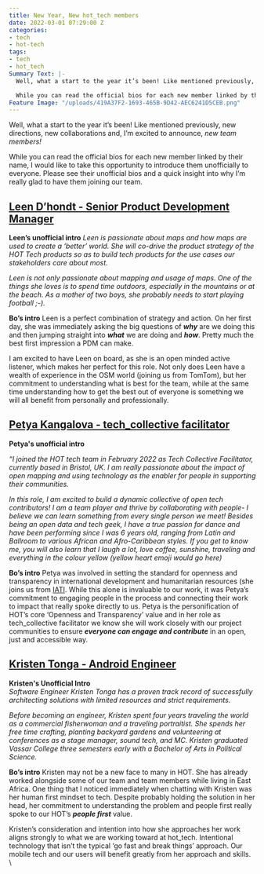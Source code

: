 ```yaml
---
title: New Year, New hot_tech members
date: 2022-03-01 07:29:00 Z
categories:
- tech
- hot-tech
tags:
- tech
- hot_tech
Summary Text: |-
  Well, what a start to the year it’s been! Like mentioned previously, new directions, new collaborations and, I’m excited to announce, new team members!

  While you can read the official bios for each new member linked by their name, I would like to take this opportunity to introduce them unofficially to everyone. Please see their unofficial bios and a quick insight into why I’m really glad to have them joining our team.
Feature Image: "/uploads/419A37F2-1693-465B-9D42-AEC6241D5CEB.png"
---
```


Well, what a start to the year it’s been! Like mentioned previously, new directions, new collaborations and, I’m excited to announce, *new team members!*

While you can read the official bios for each new member linked by their name, I would like to take this opportunity to introduce them unofficially to everyone. Please see their unofficial bios and a quick insight into why I’m really glad to have them joining our team.

## [Leen D’hondt - Senior Product Development Manager](https://www.hotosm.org/people/leen-dhondt/)

**Leen’s unofficial intro**
*Leen is passionate about maps and how maps are used to create a ‘better’ world. She will co-drive the product strategy of the HOT Tech products so as to build tech products for the use cases our stakeholders care about most.*

*Leen is not only passionate about mapping and usage of maps.  One of the things she loves is to spend time outdoors, especially in the mountains or at the beach. As a mother of two boys, she probably needs to start playing football ;-).*

**Bo’s intro**
Leen is a perfect combination of strategy and action. On her first day, she was immediately asking the big questions of ***why*** are we doing this and then jumping straight into ***what*** we are doing and ***how***. Pretty much the best first impression a PDM can make. 

I am excited to have Leen on board, as she is an open minded active listener, which makes her perfect for this role. Not only does Leen have a wealth of experience in the OSM world (joining us from TomTom), but her commitment to understanding what is best for the team, while at the same time understanding how to get the best out of everyone is something we will all benefit from personally and professionally.

## [Petya Kangalova - tech_collective facilitator](https://www.hotosm.org/people/petya-kangalova/)

**Petya's unofficial intro**

*“I joined the HOT tech team in February 2022 as Tech Collective Facilitator, currently based in Bristol, UK. I am really passionate about the impact of open mapping and using technology as the enabler for people in supporting their communities.*

*In this role, I am excited to build a dynamic collective of open tech contributors! I am a team player and thrive by collaborating with people- I believe we can learn something from every single person we meet! Besides being an open data and tech geek, I have a true passion for dance and have been performing since I was 6 years old, ranging from Latin and Ballroom to various African and Afro-Caribbean styles. If you get to know me, you will also learn that I laugh a lot, love coffee, sunshine, traveling and everything in the colour yellow (yellow heart emoji would go here)*

**Bo’s intro**
Petya was involved in setting the standard for openness and transparency in international development and humanitarian resources (she joins us from [IATI](https://iatistandard.org/en/). While this alone is invaluable to our work, it was Petya’s commitment to engaging people in the process and connecting their work to impact that really spoke directly to us. Petya is the personification of HOT’s core ‘Openness and Transparency’ value and in her role as tech_collective facilitator we know she will work closely with our project communities to ensure ***everyone can engage and contribute***  in an open, just and accessible way.

## [Kristen Tonga - Android Engineer](https://www.hotosm.org/people/kristen-tonga/)

**Kristen's Unofficial Intro**\
*Software Engineer Kristen Tonga has a proven track record of successfully architecting solutions with limited resources and strict requirements.*

*Before becoming an engineer, Kristen spent four years traveling the world as a commercial fisherwoman and a traveling portraitist. She spends her free time crafting, planting backyard gardens and volunteering at conferences as a stage manager, sound tech, and MC. Kristen graduated Vassar College three semesters early with a Bachelor of Arts in Political Science.*

**Bo’s intro**
Kristen may not be a new face to many in HOT. She has already worked alongside some of our team and team members while living in East Africa. One thing that I noticed immediately when chatting with Kristen was her human first mindset to tech. Despite probably holding the solution in her head, her commitment to understanding the problem and people first really spoke to our HOT’s ***people first*** value. 

Kristen’s consideration and intention into how she approaches her work aligns strongly to what we are working toward at hot_tech. Intentional technology that isn’t the typical ‘go fast and break things’ approach. Our mobile tech and our users will benefit greatly from her approach and skills.\
\
